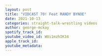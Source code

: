 ```yaml
---
layout: post
title: "VIDCAST 70! Feat RANDY BYNOE"
date: 2021-10-13
categories: straight-talk-wrestling videos
author: george-mckay
spotify_track_id: 
youtube_video_id: WUi1mzhIK34
apple_track_id: 
youtube_metadata: 
---
```

